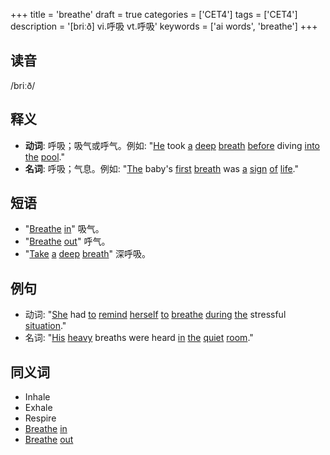 +++
title = 'breathe'
draft = true
categories = ['CET4']
tags = ['CET4']
description = '[briːð] vi.呼吸 vt.呼吸'
keywords = ['ai words', 'breathe']
+++

## 读音
/briːð/

## 释义
- **动词**: 呼吸；吸气或呼气。例如: "[He](/post/he/) took [a](/post/a/) [deep](/post/deep/) [breath](/post/breath/) [before](/post/before/) diving [into](/post/into/) [the](/post/the/) [pool](/post/pool/)."
- **名词**: 呼吸；气息。例如: "[The](/post/the/) baby's [first](/post/first/) [breath](/post/breath/) was [a](/post/a/) [sign](/post/sign/) [of](/post/of/) [life](/post/life/)."

## 短语
- "[Breathe](/post/breathe/) [in](/post/in/)" 吸气。
- "[Breathe](/post/breathe/) [out](/post/out/)" 呼气。
- "[Take](/post/take/) [a](/post/a/) [deep](/post/deep/) [breath](/post/breath/)" 深呼吸。

## 例句
- 动词: "[She](/post/she/) had [to](/post/to/) [remind](/post/remind/) [herself](/post/herself/) [to](/post/to/) [breathe](/post/breathe/) [during](/post/during/) [the](/post/the/) stressful [situation](/post/situation/)."
- 名词: "[His](/post/his/) [heavy](/post/heavy/) breaths were heard [in](/post/in/) [the](/post/the/) [quiet](/post/quiet/) [room](/post/room/)."

## 同义词
- Inhale
- Exhale
- Respire
- [Breathe](/post/breathe/) [in](/post/in/)
- [Breathe](/post/breathe/) [out](/post/out/)
